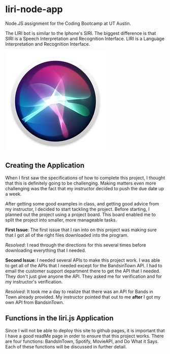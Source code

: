 # liri-node-app

Node.JS assignment for the Coding Bootcamp at UT Austin. 

The LIRI bot is similar to the Iphone's SIRI. 
The biggest difference is that SIRI is a Speech Interpretation and Recognition Interface. 
LIRI is a Language Interpretation and Recognition Interface. 

![alt text](SIRI.jpg)

## Creating the Application
When I first saw the specifications of how to complete this project, I thought that this is definitely going to be challenging. 
Making matters even more challenging was the fact that my instructor decided to push the due date up a week. 

After getting some good examples in class, and getting good advice from my instructor, I decided to start tackling the project. 
Before starting, I planned out the project using a project board. This board enabled me to split the project into smaller, more manageable tasks. 

**First Issue**: The first issue that I ran into on this project was making sure that I got all of the right files downloaded into the program. 

*Resolved*: I read through the directions for this several times before downloading everything that I needed. 

**Second Issue**: I needed several APIs to make this project work. I was able to get all of the APIs that I needed except for the BandsinTown API. 
I had to email the customer support department there to get the API that I needed. 
They don't just give anyone the API. They asked me for verification and for my instructor's verification. 

*Resolved*: It took me a day to realize that there was an API for Bands in Town already provided. My instructor pointed that out to me **after** I got my own
API from BandsinTown.  


## Functions in the liri.js Application
Since I will not be able to deploy this site to github pages, it is important that I have a good readMe page in order to ensure that this project works. 
There are four functions: BandsInTown, Spotify, MovieAPI, and Do What it Says. Each of these functions will be discussed in further detail. 